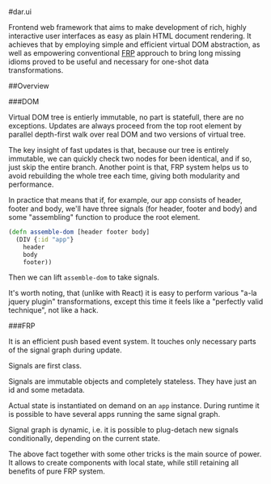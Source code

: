 #dar.ui

Frontend web framework that aims to make development
of rich, highly interactive user interfaces as easy as
plain HTML document rendering. It achieves that
by employing simple and efficient virtual DOM abstraction,
as well as empowering conventional [FRP](http://en.wikipedia.org/wiki/Functional_reactive_programming)
approuch to bring long missing idioms proved to be useful and necessary for
one-shot data transformations.

##Overview

###DOM

Virtual DOM tree is entierly immutable, no part is statefull, there are no exceptions.
Updates are always proceed from the top root element by parallel depth-first walk
over real DOM and two versions of virtual tree.

The key insight of fast updates is that, because our tree is entirely immutable, we
can quickly check two nodes for been identical, and if so, just skip the entire branch.
Another point is that, FRP system helps us to avoid rebuilding the whole tree
each time, giving both modularity and performance.

In practice that means that if, for example, our app consists of header, footer and body,
we'll have three signals (for header, footer and body) and some "assembling" function
to produce the root element.

```Clojure
(defn assemble-dom [header footer body]
  (DIV {:id "app"}
    header
    body
    footer))
```

Then we can lift `assemble-dom` to take signals.

It's worth noting, that (unlike with React) it is easy to perform various "a-la
jquery plugin" transformations, except this time it feels like
a "perfectly valid technique", not like a hack.

###FRP

It is an efficient push based event system.
It touches only necessary parts of the signal graph during update.

Signals are first class.

Signals are immutable objects and completely stateless. They have
just an id and some metadata.

Actual state is instantiated on demand on an `app` instance.
During runtime it is possible to have several apps running
the same signal graph.

Signal graph is dynamic, i.e. it is possible to plug-detach new signals
conditionally, depending on the current state.

The above fact together with some other tricks is the main source of power.
It allows to create components with local state, while still retaining
all benefits of pure FRP system.
